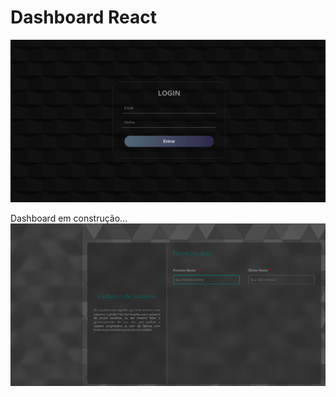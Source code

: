 # Dashboard React

![](/src/assets/login.png)

Dashboard em construção...
![](/src/assets/dashboard.png)